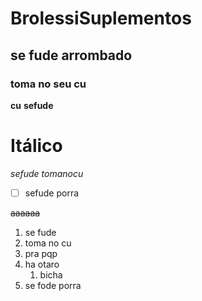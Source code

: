 # BrolessiSuplementos
## se fude arrombado
### toma no seu cu
**cu**
__sefude__

# Itálico
*sefude*
_tomanocu_

- [ ] sefude porra

~~aaaaaa~~

1. se fude
1. toma no cu
1. pra pqp
1. ha otaro
   1. bicha
1. se fode porra
